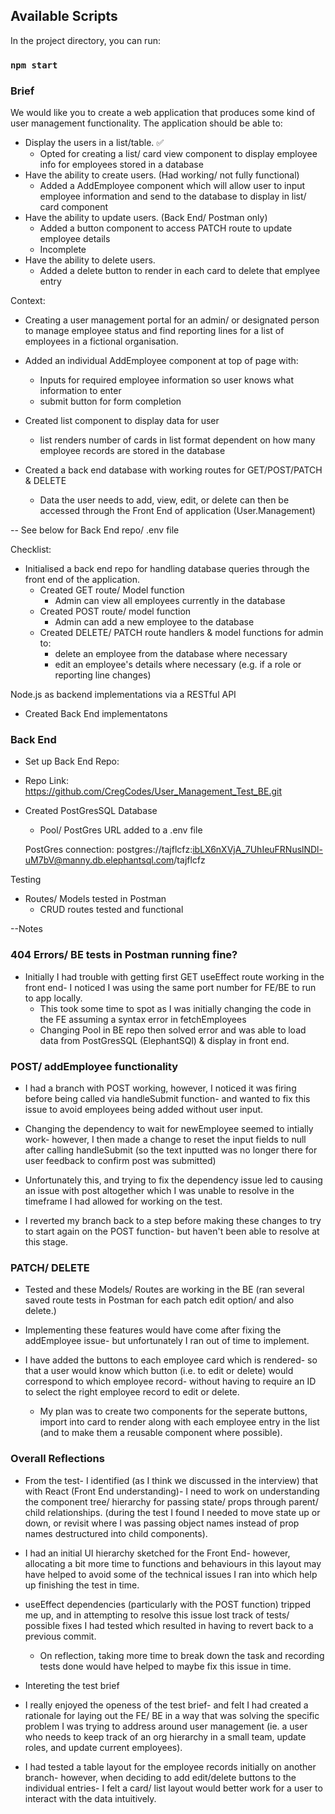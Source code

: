 ## Available Scripts

In the project directory, you can run:

### `npm start`

### Brief

We would like you to create a web application that produces some kind of user management functionality. The application should be able to:

- Display the users in a list/table. ✅
  - Opted for creating a list/ card view component to display employee info for employees stored in a database
- Have the ability to create users. (Had working/ not fully functional)
  - Added a AddEmployee component which will allow user to input employee information and send to the database to display in list/ card component
- Have the ability to update users. (Back End/ Postman only)
  - Added a button component to access PATCH route to update employee details
  - Incomplete
- Have the ability to delete users.
  - Added a delete button to render in each card to delete that emplyee entry

Context:

- Creating a user management portal for an admin/ or designated person to manage employee status and find reporting lines for a list of employees in a fictional organisation.

- Added an individual AddEmployee component at top of page with:

  - Inputs for required employee information so user knows what information to enter
  - submit button for form completion

- Created list component to display data for user

  - list renders number of cards in list format dependent on how many employee records are stored in the database

- Created a back end database with working routes for GET/POST/PATCH & DELETE
  - Data the user needs to add, view, edit, or delete can then be accessed through the Front End of application (User.Management)

-- See below for Back End repo/ .env file

Checklist:

- Initialised a back end repo for handling database queries through the front end of the application.
  - Created GET route/ Model function
    - Admin can view all employees currently in the database
  - Created POST route/ model function
    - Admin can add a new employee to the database
  - Created DELETE/ PATCH route handlers & model functions for admin to:
    - delete an employee from the database where necessary
    - edit an employee's details where necessary (e.g. if a role or reporting line changes)

Node.js as backend implementations via a RESTful API

- Created Back End implementatons

### Back End

- Set up Back End Repo:
- Repo Link: https://github.com/CregCodes/User_Management_Test_BE.git

- Created PostGresSQL Database

  - Pool/ PostGres URL added to a .env file

  PostGres connection: postgres://tajflcfz:ibLX6nXVjA_7UhIeuFRNuslNDl-uM7bV@manny.db.elephantsql.com/tajflcfz

Testing

- Routes/ Models tested in Postman
  - CRUD routes tested and functional

--Notes

### 404 Errors/ BE tests in Postman running fine?

- Initially I had trouble with getting first GET useEffect route working in the front end- I noticed I was using the same port number for FE/BE to run to app locally.
  - This took some time to spot as I was initially changing the code in the FE assuming a syntax error in fetchEmployees
  - Changing Pool in BE repo then solved error and was able to load data from PostGresSQL (ElephantSQl) & display in front end.

### POST/ addEmployee functionality

- I had a branch with POST working, however, I noticed it was firing before being called via handleSubmit function- and wanted to fix this issue to avoid employees being added without user input.
- Changing the dependency to wait for newEmployee seemed to intially work- however, I then made a change to reset the input fields to null after calling handleSubmit (so the text inputted was no longer there for user feedback to confirm post was submitted)
- Unfortunately this, and trying to fix the dependency issue led to causing an issue with post altogether which I was unable to resolve in the timeframe I had allowed for working on the test.

- I reverted my branch back to a step before making these changes to try to start again on the POST function- but haven't been able to resolve at this stage.

### PATCH/ DELETE

- Tested and these Models/ Routes are working in the BE (ran several saved route tests in Postman for each patch edit option/ and also delete.)
- Implementing these features would have come after fixing the addEmployee issue- but unfortunately I ran out of time to implement.

- I have added the buttons to each employee card which is rendered- so that a user would know which button (i.e. to edit or delete) would correspond to which employee record- without having to require an ID to select the right employee record to edit or delete.
  - My plan was to create two components for the seperate buttons, import into card to render along with each employee entry in the list (and to make them a reusable component where possible).

### Overall Reflections

- From the test- I identified (as I think we discussed in the interview) that with React (Front End understanding)- I need to work on understanding the component tree/ hierarchy for passing state/ props through parent/ child relationships. (during the test I found I needed to move state up or down, or revisit where I was passing object names instead of prop names destructured into child components).

- I had an initial UI hierarchy sketched for the Front End- however, allocating a bit more time to functions and behaviours in this layout may have helped to avoid some of the technical issues I ran into which help up finishing the test in time.

- useEffect dependencies (particularly with the POST function) tripped me up, and in attempting to resolve this issue lost track of tests/ possible fixes I had tested which resulted in having to revert back to a previous commit.

  - On reflection, taking more time to break down the task and recording tests done would have helped to maybe fix this issue in time.

- Intereting the test brief
- I really enjoyed the openess of the test brief- and felt I had created a rationale for laying out the FE/ BE in a way that was solving the specific problem I was trying to address around user management (ie. a user who needs to keep track of an org hierarchy in a small team, update roles, and update current employees).
- I had tested a table layout for the employee records initially on another branch- however, when deciding to add edit/delete buttons to the individual entries- I felt a card/ list layout would better work for a user to interact with the data intuitively.
